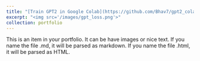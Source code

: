 ```yaml
---
title: "[Train GPT2 in Google Colab](https://github.com/Bhav7/gpt2_colab_reimplementation)"
excerpt: "<img src='/images/gpt_loss.png'>"
collection: portfolio
---
```


This is an item in your portfolio. It can be have images or nice text. If you name the file .md, it will be parsed as markdown. If you name the file .html, it will be parsed as HTML. 
